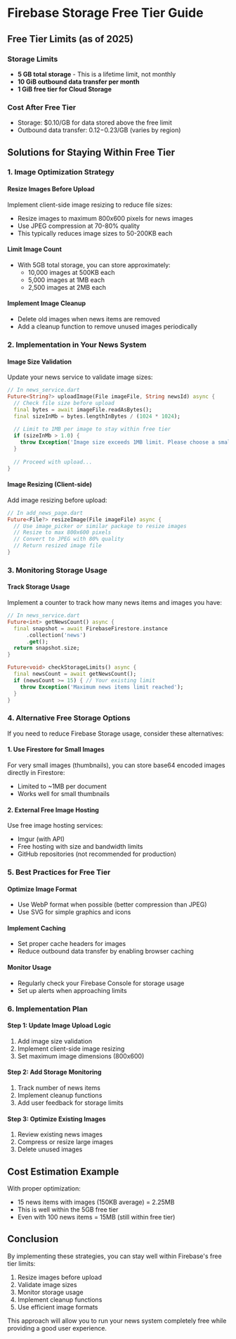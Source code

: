 # Firebase Storage Free Tier Guide

## Free Tier Limits (as of 2025)

### Storage Limits
- **5 GB total storage** - This is a lifetime limit, not monthly
- **10 GiB outbound data transfer per month**
- **1 GiB free tier for Cloud Storage**

### Cost After Free Tier
- Storage: $0.10/GB for data stored above the free limit
- Outbound data transfer: $0.12-$0.23/GB (varies by region)

## Solutions for Staying Within Free Tier

### 1. Image Optimization Strategy

#### Resize Images Before Upload
Implement client-side image resizing to reduce file sizes:
- Resize images to maximum 800x600 pixels for news images
- Use JPEG compression at 70-80% quality
- This typically reduces image sizes to 50-200KB each

#### Limit Image Count
- With 5GB total storage, you can store approximately:
  - 10,000 images at 500KB each
  - 5,000 images at 1MB each
  - 2,500 images at 2MB each

#### Implement Image Cleanup
- Delete old images when news items are removed
- Add a cleanup function to remove unused images periodically

### 2. Implementation in Your News System

#### Image Size Validation
Update your news service to validate image sizes:

```dart
// In news_service.dart
Future<String?> uploadImage(File imageFile, String newsId) async {
  // Check file size before upload
  final bytes = await imageFile.readAsBytes();
  final sizeInMb = bytes.lengthInBytes / (1024 * 1024);
  
  // Limit to 1MB per image to stay within free tier
  if (sizeInMb > 1.0) {
    throw Exception('Image size exceeds 1MB limit. Please choose a smaller image.');
  }
  
  // Proceed with upload...
}
```

#### Image Resizing (Client-side)
Add image resizing before upload:

```dart
// In add_news_page.dart
Future<File?> resizeImage(File imageFile) async {
  // Use image_picker or similar package to resize images
  // Resize to max 800x600 pixels
  // Convert to JPEG with 80% quality
  // Return resized image file
}
```

### 3. Monitoring Storage Usage

#### Track Storage Usage
Implement a counter to track how many news items and images you have:

```dart
// In news_service.dart
Future<int> getNewsCount() async {
  final snapshot = await FirebaseFirestore.instance
      .collection('news')
      .get();
  return snapshot.size;
}

Future<void> checkStorageLimits() async {
  final newsCount = await getNewsCount();
  if (newsCount >= 15) { // Your existing limit
    throw Exception('Maximum news items limit reached');
  }
}
```

### 4. Alternative Free Storage Options

If you need to reduce Firebase Storage usage, consider these alternatives:

#### 1. Use Firestore for Small Images
For very small images (thumbnails), you can store base64 encoded images directly in Firestore:
- Limited to ~1MB per document
- Works well for small thumbnails

#### 2. External Free Image Hosting
Use free image hosting services:
- Imgur (with API)
- Free hosting with size and bandwidth limits
- GitHub repositories (not recommended for production)

### 5. Best Practices for Free Tier

#### Optimize Image Format
- Use WebP format when possible (better compression than JPEG)
- Use SVG for simple graphics and icons

#### Implement Caching
- Set proper cache headers for images
- Reduce outbound data transfer by enabling browser caching

#### Monitor Usage
- Regularly check your Firebase Console for storage usage
- Set up alerts when approaching limits

### 6. Implementation Plan

#### Step 1: Update Image Upload Logic
1. Add image size validation
2. Implement client-side image resizing
3. Set maximum image dimensions (800x600)

#### Step 2: Add Storage Monitoring
1. Track number of news items
2. Implement cleanup functions
3. Add user feedback for storage limits

#### Step 3: Optimize Existing Images
1. Review existing news images
2. Compress or resize large images
3. Delete unused images

## Cost Estimation Example

With proper optimization:
- 15 news items with images (150KB average) = 2.25MB
- This is well within the 5GB free tier
- Even with 100 news items = 15MB (still within free tier)

## Conclusion

By implementing these strategies, you can stay well within Firebase's free tier limits:
1. Resize images before upload
2. Validate image sizes
3. Monitor storage usage
4. Implement cleanup functions
5. Use efficient image formats

This approach will allow you to run your news system completely free while providing a good user experience.